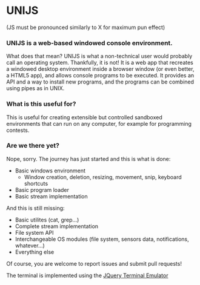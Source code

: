 # UNIJS
(JS must be pronounced similarly to X for maximum pun effect)

### UNIJS is a web-based windowed console environment.
What does that mean? UNIJS is what a non-technical user would probably call an operating system. Thankfully, it is not! It is a web app that recreates a windowed desktop environment inside a browser window (or even better, a HTML5 app), and allows console programs to be executed. It provides an API and  a way to install new programs, and the programs can be combined using pipes as in UNIX.

### What is this useful for?
This is useful for creating extensible but controlled sandboxed environments that can run on any computer, for example for programming contests.

### Are we there yet?
Nope, sorry. The journey has just started and this is what is done:

  - Basic windows environment
    - Window creation, deletion, resizing, movement, snip, keyboard shortcuts
  - Basic program loader
  - Basic stream implementation
  
And this is still missing:
  - Basic utilites (cat, grep...)
  - Complete stream implementation
  - File system API
  - Interchangeable OS modules (file system, sensors data, notifications, whatever...)
  - Everything else
  
Of course, you are welcome to report issues and submit pull requests!

The terminal is implemented using the [JQuery Terminal Emulator](https://github.com/jcubic/jquery.terminal)
